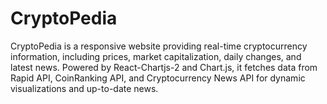 # CryptoPedia
CryptoPedia is a responsive website providing real-time cryptocurrency information, including prices, market capitalization, daily changes, and latest news. Powered by React-Chartjs-2 and Chart.js, it fetches data from Rapid API, CoinRanking API, and Cryptocurrency News API for dynamic visualizations and up-to-date news.
